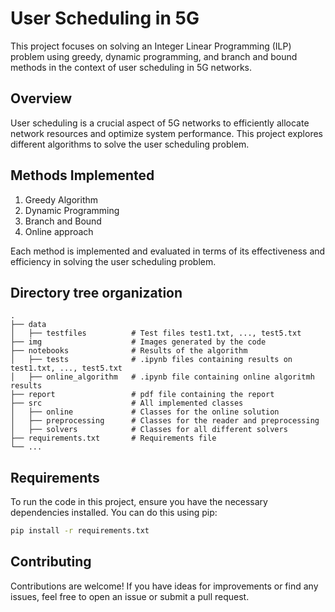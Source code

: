 # User Scheduling in 5G

This project focuses on solving an Integer Linear Programming (ILP) problem using greedy, dynamic programming, and branch and bound methods in the context of user scheduling in 5G networks.

## Overview

User scheduling is a crucial aspect of 5G networks to efficiently allocate network resources and optimize system performance. This project explores different algorithms to solve the user scheduling problem.

## Methods Implemented

1. Greedy Algorithm
2. Dynamic Programming
3. Branch and Bound
4. Online approach

Each method is implemented and evaluated in terms of its effectiveness and efficiency in solving the user scheduling problem.

## Directory tree organization

```
.
├── data
│   ├── testfiles          # Test files test1.txt, ..., test5.txt
├── img                    # Images generated by the code
├── notebooks              # Results of the algorithm
│   ├── tests              # .ipynb files containing results on test1.txt, ..., test5.txt
│   ├── online_algorithm   # .ipynb file containing online algoritmh results
├── report                 # pdf file containing the report
├── src                    # All implemented classes
│   ├── online             # Classes for the online solution
│   ├── preprocessing      # Classes for the reader and preprocessing
│   ├── solvers            # Classes for all different solvers
├── requirements.txt       # Requirements file 
└── ...
```

## Requirements

To run the code in this project, ensure you have the necessary dependencies installed. You can do this using pip:

```bash
pip install -r requirements.txt
```

## Contributing
Contributions are welcome! If you have ideas for improvements or find any issues, feel free to open an issue or submit a pull request.
